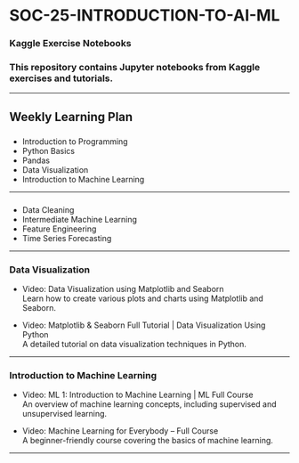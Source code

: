 # SOC-25-INTRODUCTION-TO-AI-ML
### Kaggle Exercise Notebooks

### This repository contains Jupyter notebooks from Kaggle exercises and tutorials. 
---

##  Weekly Learning Plan

### 
- Introduction to Programming
- Python Basics
- Pandas
- Data Visualization
- Introduction to Machine Learning

---

### 
- Data Cleaning
- Intermediate Machine Learning
- Feature Engineering
- Time Series Forecasting

---
### Data Visualization
- Video: Data Visualization using Matplotlib and Seaborn  
  Learn how to create various plots and charts using Matplotlib and Seaborn.

- Video: Matplotlib & Seaborn Full Tutorial | Data Visualization Using Python  
  A detailed tutorial on data visualization techniques in Python.

---

###  Introduction to Machine Learning
- Video: ML 1: Introduction to Machine Learning | ML Full Course  
  An overview of machine learning concepts, including supervised and unsupervised learning.

- Video: Machine Learning for Everybody – Full Course  
  A beginner-friendly course covering the basics of machine learning.

---
